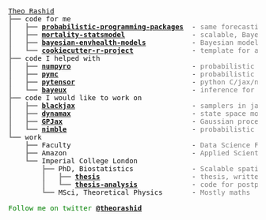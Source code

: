 <pre style="font-family:Menlo,'DejaVu Sans Mono',consolas,'Courier New',monospace"><a href="https://theorashid.github.io/">Theo Rashid</a>
<span style="color: #808080; text-decoration-color: #808080">┣━━ </span>code for me
<span style="color: #808080; text-decoration-color: #808080">┃   ┣━━ </span><span style="font-weight: bold"><a href="https://github.com/theorashid/probabilistic-programming-packages">probabilistic-programming-packages</a></span>  - <span style="color: #808080; text-decoration-color: #808080">same forecasting model, different PPLs</span>
<span style="color: #808080; text-decoration-color: #808080">┃   ┣━━ </span><span style="font-weight: bold"><a href="https://github.com/theorashid/mortality-statsmodel">mortality-statsmodel</a></span>                - <span style="color: #808080; text-decoration-color: #808080">scalable, Bayesian spatiotemporal models for mortality</span>
<span style="color: #808080; text-decoration-color: #808080">┃   ┣━━ </span><span style="font-weight: bold"><a href="https://github.com/sparklabnyc/bayesian-envhealth-models">bayesian-envhealth-models</a></span>           - <span style="color: #808080; text-decoration-color: #808080">Bayesian models for environmental health</span>
<span style="color: #808080; text-decoration-color: #808080">┃   ┗━━ </span><span style="font-weight: bold"><a href="https://github.com/sparklabnyc/cookiecutter-r-project">cookiecutter-r-project</a></span>              - <span style="color: #808080; text-decoration-color: #808080">template for analysis project in R</span>
<span style="color: #808080; text-decoration-color: #808080">┣━━ </span>code I helped with
<span style="color: #808080; text-decoration-color: #808080">┃   ┣━━ </span><span style="font-weight: bold"><a href="https://github.com/pyro-ppl/numpyro">numpyro</a></span>                             - <span style="color: #808080; text-decoration-color: #808080">probabilistic programming, jax backend</span>
<span style="color: #808080; text-decoration-color: #808080">┃   ┣━━ </span><span style="font-weight: bold"><a href="https://github.com/pymc-devs/pymc">pymc</a></span>                                - <span style="color: #808080; text-decoration-color: #808080">probabilistic programming, pytensor backend</span>
<span style="color: #808080; text-decoration-color: #808080">┃   ┣━━ </span><span style="font-weight: bold"><a href="https://github.com/pymc-devs/pytensor">pytensor</a></span>                            - <span style="color: #808080; text-decoration-color: #808080">python C/jax/numba tensor library</span>
<span style="color: #808080; text-decoration-color: #808080">┃   ┗━━ </span><span style="font-weight: bold"><a href="https://github.com/jax-ml/bayeux">bayeux</a></span>                              - <span style="color: #808080; text-decoration-color: #808080">inference for Bayesian models in jax</span>
<span style="color: #808080; text-decoration-color: #808080">┣━━ </span>code I would like to work on
<span style="color: #808080; text-decoration-color: #808080">┃   ┣━━ </span><span style="font-weight: bold"><a href="https://github.com/blackjax-devs/blackjax">blackjax</a></span>                            - <span style="color: #808080; text-decoration-color: #808080">samplers in jax</span>
<span style="color: #808080; text-decoration-color: #808080">┃   ┣━━ </span><span style="font-weight: bold"><a href="https://github.com/probml/dynamax">dynamax</a></span>                             - <span style="color: #808080; text-decoration-color: #808080">state space models in jax</span>
<span style="color: #808080; text-decoration-color: #808080">┃   ┣━━ </span><span style="font-weight: bold"><a href="https://github.com/thomaspinder/GPJax">GPJax</a></span>                               - <span style="color: #808080; text-decoration-color: #808080">Gaussian processes in jax</span>
<span style="color: #808080; text-decoration-color: #808080">┃   ┗━━ </span><span style="font-weight: bold"><a href="https://github.com/nimble-dev/nimble">nimble</a></span>                              - <span style="color: #808080; text-decoration-color: #808080">probabilistic programming in R, customisable samplers</span>
<span style="color: #808080; text-decoration-color: #808080">┗━━ </span>work
<span style="color: #808080; text-decoration-color: #808080">    ┣━━ </span>Faculty                             - <span style="color: #808080; text-decoration-color: #808080">Data Science Fellow</span>
<span style="color: #808080; text-decoration-color: #808080">    ┣━━ </span>Amazon                              - <span style="color: #808080; text-decoration-color: #808080">Applied Scientist intern, probabilistic forecasting</span>
<span style="color: #808080; text-decoration-color: #808080">    ┗━━ </span>Imperial College London
<span style="color: #808080; text-decoration-color: #808080">        ┣━━ </span>PhD, Biostatistics              - <span style="color: #808080; text-decoration-color: #808080">Scalable spatiotemporal mortality modelling</span>
<span style="color: #808080; text-decoration-color: #808080">        ┃   ┣━━ </span><span style="font-weight: bold"><a href="https://github.com/theorashid/thesis">thesis</a></span>                      - <span style="color: #808080; text-decoration-color: #808080">thesis, written in quarto</span>
<span style="color: #808080; text-decoration-color: #808080">        ┃   ┗━━ </span><span style="font-weight: bold"><a href="https://github.com/theorashid/thesis-analysis">thesis-analysis</a></span>             - <span style="color: #808080; text-decoration-color: #808080">code for postprocessing and plotting in thesis</span>
<span style="color: #808080; text-decoration-color: #808080">        ┗━━ </span>MSci, Theoretical Physics       - <span style="color: #808080; text-decoration-color: #808080">Mostly maths</span>

<span style="color: #008000; text-decoration-color: #008000">Follow me on twitter </span><span style="color: #008000; text-decoration-color: #008000; font-weight: bold"><a href="https://twitter.com/theorashid">@theorashid</a></span>
</pre>
